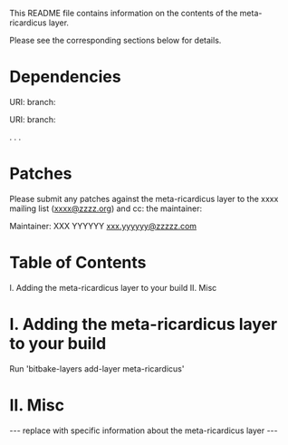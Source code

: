 

This README file contains information on the contents of the meta-ricardicus layer.

Please see the corresponding sections below for details.

Dependencies
============

  URI: <first dependency>
  branch: <branch name>

  URI: <second dependency>
  branch: <branch name>

  .
  .
  .

Patches
=======

Please submit any patches against the meta-ricardicus layer to the xxxx mailing list (xxxx@zzzz.org)
and cc: the maintainer:

Maintainer: XXX YYYYYY <xxx.yyyyyy@zzzzz.com>

Table of Contents
=================

  I. Adding the meta-ricardicus layer to your build
 II. Misc


I. Adding the meta-ricardicus layer to your build
=================================================

Run 'bitbake-layers add-layer meta-ricardicus'

II. Misc
========

--- replace with specific information about the meta-ricardicus layer ---
